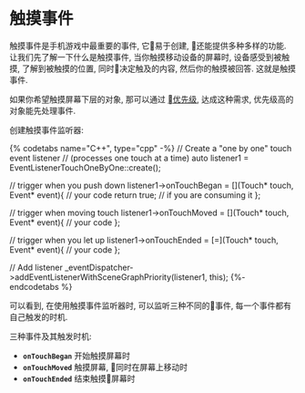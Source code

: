 # 触摸事件

触摸事件是手机游戏中最重要的事件, 它易于创建, 还能提供多种多样的功能. 让我们先了解一下什么是触摸事件, 当你触摸移动设备的屏幕时, 设备感受到被触摸, 了解到被触摸的位置, 同时决定触及的内容, 然后你的触摸被回答. 这就是触摸事件.

如果你希望触摸屏幕下层的对象, 那可以通过 [优先级](priority.md), 达成这种需求, 优先级高的对象能先处理事件.

创建触摸事件监听器:

{% codetabs name="C++", type="cpp" -%}
//  Create a "one by one" touch event listener
// (processes one touch at a time)
auto listener1 = EventListenerTouchOneByOne::create();

// trigger when you push down
listener1->onTouchBegan = [](Touch* touch, Event* event){
    // your code
    return true; // if you are consuming it
};

// trigger when moving touch
listener1->onTouchMoved = [](Touch* touch, Event* event){
    // your code
};

// trigger when you let up
listener1->onTouchEnded = [=](Touch* touch, Event* event){
    // your code
};

// Add listener
_eventDispatcher->addEventListenerWithSceneGraphPriority(listener1, this);
{%- endcodetabs %}

可以看到, 在使用触摸事件监听器时, 可以监听三种不同的事件, 每一个事件都有自己触发的时机.

三种事件及其触发时机:

* __`onTouchBegan`__    开始触摸屏幕时
* __`onTouchMoved`__    触摸屏幕, 同时在屏幕上移动时
* __`onTouchEnded`__    结束触摸屏幕时